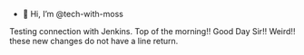 - 👋 Hi, I’m @tech-with-moss

Testing connection with Jenkins.
Top of the morning!!
Good Day Sir!! 
Weird!!  these new changes do not have a line return.
<!---
tech-with-moss/tech-with-moss is a ✨ special ✨ repository because its `README.md` (this file) appears on your GitHub profile.
You can click the Preview link to take a look at your changes.
--->
